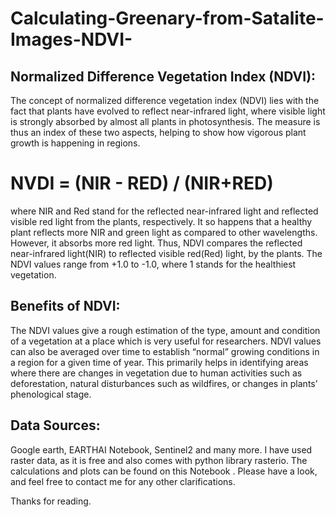 # Calculating-Greenary-from-Satalite-Images-NDVI-
## Normalized Difference Vegetation Index (NDVI):
The concept of normalized difference vegetation index (NDVI) lies with the fact that plants have evolved to reflect near-infrared light, where visible light is strongly absorbed by almost all plants in photosynthesis. The measure is thus an index of these two aspects, helping to show how vigorous plant growth is happening in regions.

# NVDI = (NIR - RED) / (NIR+RED)

where NIR and Red stand for the reflected near-infrared light and reflected visible red light from the plants, respectively. It so happens that a healthy plant reflects more NIR and green light as compared to other wavelengths. However, it absorbs more red light. Thus, NDVI compares the reflected near-infrared light(NIR) to reflected visible red(Red) light, by the plants. The NDVI values range from +1.0 to -1.0, where 1 stands for the healthiest vegetation.

## Benefits of NDVI:
The NDVI values give a rough estimation of the type, amount and condition of a vegetation at a place which is very useful for researchers.
NDVI values can also be averaged over time to establish “normal” growing conditions in a region for a given time of year. This primarily helps in identifying areas where there are changes in vegetation due to human activities such as deforestation, natural disturbances such as wildfires, or changes in plants’ phenological stage.

## Data Sources:
Google earth, EARTHAI Notebook, Sentinel2 and many more.
I have used raster data, as it is free and also comes with python library rasterio.
The calculations and plots can be found on this Notebook .
Please have a look, and feel free to contact me for any other clarifications.

Thanks for reading.
